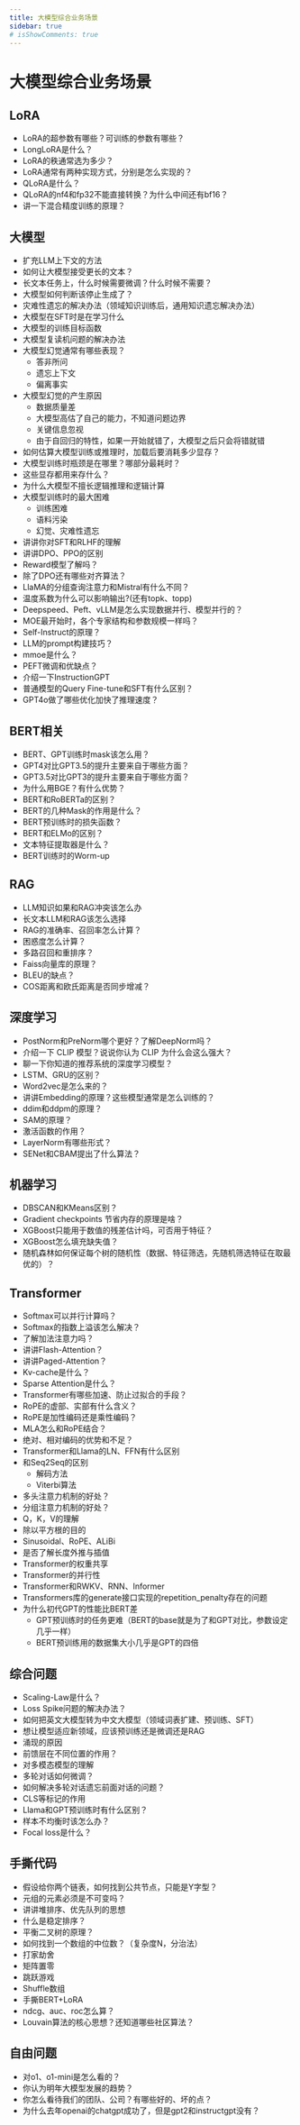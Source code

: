 ```yaml
---
title: 大模型综合业务场景
sidebar: true
# isShowComments: true
---
```

# 大模型综合业务场景

<ClientOnly>
<title-pv/>
</ClientOnly>

## LoRA
* LoRA的超参数有哪些？可训练的参数有哪些？
* LongLoRA是什么？
* LoRA的秩通常选为多少？
* LoRA通常有两种实现方式，分别是怎么实现的？
* QLoRA是什么？
* QLoRA的nf4和fp32不能直接转换？为什么中间还有bf16？
* 讲一下混合精度训练的原理？


## 大模型
* 扩充LLM上下文的方法
* 如何让大模型接受更长的文本？
* 长文本任务上，什么时候需要微调？什么时候不需要？
* 大模型如何判断该停止生成了？
* 灾难性遗忘的解决办法（领域知识训练后，通用知识遗忘解决办法）
* 大模型在SFT时是在学习什么
* 大模型的训练目标函数
* 大模型复读机问题的解决办法
* 大模型幻觉通常有哪些表现？
    * 答非所问
    * 遗忘上下文
    * 偏离事实
* 大模型幻觉的产生原因
    * 数据质量差
    * 大模型高估了自己的能力，不知道问题边界
    * 关键信息忽视
    * 由于自回归的特性，如果一开始就错了，大模型之后只会将错就错
* 如何估算大模型训练或推理时，加载后要消耗多少显存？
* 大模型训练时瓶颈是在哪里？哪部分最耗时？
* 这些显存都用来存什么？
* 为什么大模型不擅长逻辑推理和逻辑计算
* 大模型训练时的最大困难
    * 训练困难
    * 语料污染
    * 幻觉、灾难性遗忘
* 讲讲你对SFT和RLHF的理解
* 讲讲DPO、PPO的区别
* Reward模型了解吗？
* 除了DPO还有哪些对齐算法？
* LlaMA的分组查询注意力和Mistral有什么不同？
* 温度系数为什么可以影响输出?(还有topk、topp)
* Deepspeed、Peft、vLLM是怎么实现数据并行、模型并行的？
* MOE最开始时，各个专家结构和参数规模一样吗？
* Self-Instruct的原理？
* LLM的prompt构建技巧？
* mmoe是什么？
* PEFT微调和优缺点？
* 介绍一下InstructionGPT
* 普通模型的Query Fine-tune和SFT有什么区别？
* GPT4o做了哪些优化加快了推理速度？

## BERT相关

* BERT、GPT训练时mask该怎么用？
* GPT4对比GPT3.5的提升主要来自于哪些方面？
* GPT3.5对比GPT3的提升主要来自于哪些方面？
* 为什么用BGE？有什么优势？
* BERT和RoBERTa的区别？
* BERT的几种Mask的作用是什么？
* BERT预训练时的损失函数？
* BERT和ELMo的区别？
* 文本特征提取器是什么？
* BERT训练时的Worm-up

## RAG

* LLM知识如果和RAG冲突该怎么办
* 长文本LLM和RAG该怎么选择
* RAG的准确率、召回率怎么计算？
* 困惑度怎么计算？
* 多路召回和重排序？
* Faiss向量库的原理？
* BLEU的缺点？
* COS距离和欧氏距离是否同步增减？

## 深度学习
* PostNorm和PreNorm哪个更好？了解DeepNorm吗？
* 介绍一下 CLIP 模型？说说你认为 CLIP 为什么会这么强大？
* 聊一下你知道的推荐系统的深度学习模型？
* LSTM、GRU的区别？
* Word2vec是怎么来的？
* 讲讲Embedding的原理？这些模型通常是怎么训练的？
* ddim和ddpm的原理？
* SAM的原理？
* 激活函数的作用？
* LayerNorm有哪些形式？
* SENet和CBAM提出了什么算法？

## 机器学习
* DBSCAN和KMeans区别？
* Gradient checkpoints 节省内存的原理是啥？
* XGBoost只能用于数值的残差估计吗，可否用于特征？
* XGBoost怎么填充缺失值？
* 随机森林如何保证每个树的随机性（数据、特征筛选，先随机筛选特征在取最优的）？

## Transformer

* Softmax可以并行计算吗？
* Softmax的指数上溢该怎么解决？
* 了解加法注意力吗？
* 讲讲Flash-Attention？
* 讲讲Paged-Attention？
* Kv-cache是什么？
* Sparse Attention是什么？
* Transformer有哪些加速、防止过拟合的手段？
* RoPE的虚部、实部有什么含义？
* RoPE是加性编码还是乘性编码？
* MLA怎么和RoPE结合？
* 绝对、相对编码的优势和不足？
* Transformer和Llama的LN、FFN有什么区别
* 和Seq2Seq的区别
    * 解码方法
    * Viterbi算法
* 多头注意力机制的好处？
* 分组注意力机制的好处？
* Q，K，V的理解
* 除以平方根的目的
* Sinusoidal、RoPE、ALiBi
* 是否了解长度外推与插值
* Transformer的权重共享
* Transformer的并行性
* Transformer和RWKV、RNN、Informer
* Transformers库的generate接口实现的repetition_penalty存在的问题
* 为什么初代GPT的性能比BERT差
    * GPT预训练时的任务更难（BERT的base就是为了和GPT对比，参数设定几乎一样）
    * BERT预训练用的数据集大小几乎是GPT的四倍

## 综合问题
* Scaling-Law是什么？
* Loss Spike问题的解决办法？
* 如何把英文大模型转为中文大模型（领域词表扩建、预训练、SFT）
* 想让模型适应新领域，应该预训练还是微调还是RAG
* 涌现的原因
* 前馈层在不同位置的作用？
* 对多模态模型的理解
* 多轮对话如何微调？
* 如何解决多轮对话遗忘前面对话的问题？
* CLS等标记的作用
* Llama和GPT预训练时有什么区别？
* 样本不均衡时该怎么办？
* Focal loss是什么？

## 手撕代码
* 假设给你两个链表，如何找到公共节点，只能是Y字型？
* 元组的元素必须是不可变吗？
* 讲讲堆排序、优先队列的思想
* 什么是稳定排序？
* 平衡二叉树的原理？
* 如何找到一个数组的中位数？（复杂度N，分治法）
* 打家劫舍
* 矩阵置零
* 跳跃游戏
* Shuffle数组
* 手撕BERT+LoRA
* ndcg、auc、roc怎么算？
* Louvain算法的核心思想？还知道哪些社区算法？

## 自由问题
* 对o1、o1-mini是怎么看的？
* 你认为明年大模型发展的趋势？
* 你怎么看待我们的团队、公司？有哪些好的、坏的点？
* 为什么去年openai的chatgpt成功了，但是gpt2和instructgpt没有？


<ClientOnly>
  <leave/>
</ClientOnly/>


